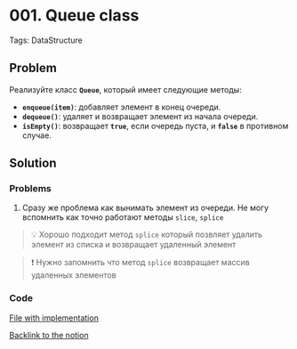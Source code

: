 # 001. Queue class

Tags: DataStructure

## Problem

Реализуйте класс **`Queue`**, который имеет следующие методы:

- **`enqueue(item)`**: добавляет элемент в конец очереди.
- **`dequeue()`**: удаляет и возвращает элемент из начала очереди.
- **`isEmpty()`**: возвращает **`true`**, если очередь пуста, и **`false`** в противном случае.

## Solution

### Problems

1. Сразу же проблема как вынимать элемент из очереди. Не могу вспомнить как точно работают методы `slice`, `splice`

>💡 Хорошо подходит метод `splice` который позвляет удалить элемент из списка и возвращает удаленный элемент

>❗ Нужно запомнить что метод `splice` возвращает массив удаленных элементов


### Code

[File with implementation](https://github.com/newyorrker/code-task-solving-journal/blob/task/001-queue/tasks/001-queue/index.ts)

[Backlink to the notion](https://crystalline-coral-237.notion.site/001-Queue-class-590ad41802864f89a2f11fb09afdedd1)
